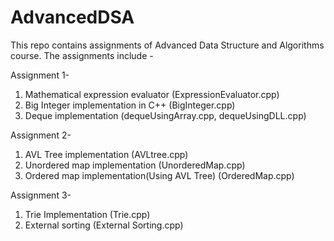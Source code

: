 # AdvancedDSA
This repo contains assignments of Advanced Data Structure and Algorithms course.
The assignments include - 

Assignment 1-
1. Mathematical expression evaluator (ExpressionEvaluator.cpp)
2. Big Integer implementation in C++ (BigInteger.cpp)
3. Deque implementation (dequeUsingArray.cpp, dequeUsingDLL.cpp)

Assignment 2-
1. AVL Tree implementation (AVLtree.cpp)
2. Unordered map implementation (UnorderedMap.cpp)
3. Ordered map implementation(Using AVL Tree) (OrderedMap.cpp)

Assignment 3-
1. Trie Implementation (Trie.cpp)
2. External sorting (External Sorting.cpp)
